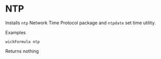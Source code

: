 NTP
===

Installs `ntp` Network Time Protocol package and `ntpdate` set time utility.

Examples

    wickFormula ntp

Returns nothing


